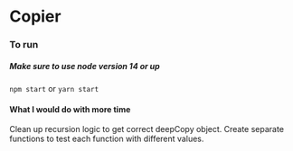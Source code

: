 # Copier
### To run
##### Make sure to use node version 14 or up

```npm start``` or ```yarn start```

#### What I would do with more time
Clean up recursion logic to get correct deepCopy object.
Create separate functions to test each function with different values.

